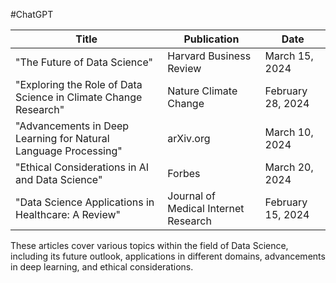 #ChatGPT


| Title                                                     | Publication           | Date       |
|-----------------------------------------------------------|-----------------------|------------|
| "The Future of Data Science"                              | Harvard Business Review | March 15, 2024 |
| "Exploring the Role of Data Science in Climate Change Research" | Nature Climate Change | February 28, 2024 |
| "Advancements in Deep Learning for Natural Language Processing" | arXiv.org           | March 10, 2024 |
| "Ethical Considerations in AI and Data Science"           | Forbes                | March 20, 2024 |
| "Data Science Applications in Healthcare: A Review"       | Journal of Medical Internet Research | February 15, 2024 |

These articles cover various topics within the field of Data Science, including its future outlook, applications in different domains, advancements in deep learning, and ethical considerations.
